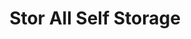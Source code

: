 ---
title: "Stor All Self Storage"
url: /louisville/stor-all-self-storage-new-cut-road/
shop: storage rental
---